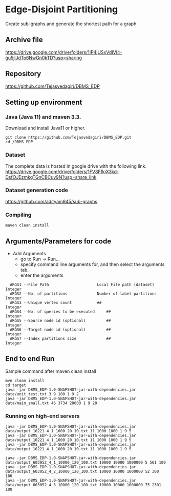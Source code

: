 # Edge-Disjoint Partitioning

Create sub-graphs and generate the shortest path for a graph

## Archive file
https://drive.google.com/drive/folders/1IP4jUSxVdIVl4-gu5jlJdTo6NwGn0kTD?usp=sharing
## Repository

https://github.com/Tejasvedagiri/DBMS_EDP

## Setting up environment

### Java (Java 11) and maven 3.3.

Download and install Java11 or higher.

```
git clone https://github.com/Tejasvedagiri/DBMS_EDP.git
cd /DBMS_EDP
```

### Dataset
The complete data is hosted in google drive with the following link.
https://drive.google.com/drive/folders/1FV8FfkiX3kd-DsfOJEzmkgTGnCBCuv9N?usp=share_link

### Dataset generation code
https://github.com/adityam945/sub-graphs
### Compiling

```
maven clean install
```

## Arguments/Parameters for code

* Add Arguments
    * go to Run -> Run…
    * specify command line arguments for, and then select the arguments tab.
    * enter the arguments

```
  ARGS1 --File Path           		    Local File path (dataset)   Integer
  ARGS2 --No. of partitions   		    Number of label partitions  Integer
  ARGS3 --Unique vertex count 		    ##                          Integer
  ARGS4 --No. of queries to be executed     ##                          Integer
  ARGS5 --Source node id (optional)         ##                          Integer
  ARGS6 --Target node id (optional)         ##                          Integer
  ARGS7 --Index partitions size             ##                          Integer
```

## End to end Run
Sample command after maven clean install
```
mvn clean install
cd target
java -jar DBMS_EDP-1.0-SNAPSHOT-jar-with-dependencies.jar data/unit_test.txt 3 9 100 1 9 2
java -jar DBMS_EDP-1.0-SNAPSHOT-jar-with-dependencies.jar data/main_small.txt 46 3734 20000 1 9 20
```
### Running on high-end servers
```
java -jar DBMS_EDP-1.0-SNAPSHOT-jar-with-dependencies.jar data/output_10221_4_1_1000_20_10.txt 11 1000 1000 1 9 5
java -jar DBMS_EDP-1.0-SNAPSHOT-jar-with-dependencies.jar data/output_10221_4_1_1000_20_10.txt 11 1000 1000 1 9 5
java -jar DBMS_EDP-1.0-SNAPSHOT-jar-with-dependencies.jar data/output_10221_4_1_1000_20_10.txt 11 1000 1000 1 9 5

java -jar DBMS_EDP-1.0-SNAPSHOT-jar-with-dependencies.jar data/output_603052_4_1_10000_120_100.txt 10000 10000 1000000 5 561 100
java -jar DBMS_EDP-1.0-SNAPSHOT-jar-with-dependencies.jar data/output_603052_4_2_10000_120_100.txt 10000 10000 1000000 52 300 100
java -jar DBMS_EDP-1.0-SNAPSHOT-jar-with-dependencies.jar data/output_603052_4_3_10000_120_100.txt 10000 10000 1000000 75 2301 100
```